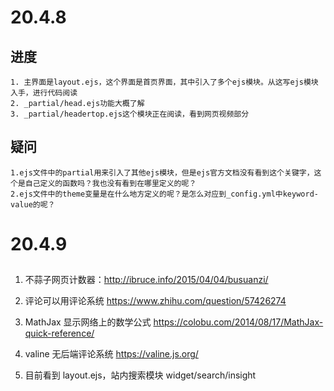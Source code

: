 # 20.4.8

## 进度

    1. 主界面是layout.ejs，这个界面是首页界面，其中引入了多个ejs模块。从这写ejs模块入手，进行代码阅读
    2. _partial/head.ejs功能大概了解
    3. _partial/headertop.ejs这个模块正在阅读，看到网页视频部分

## 疑问

    1.ejs文件中的partial用来引入了其他ejs模块，但是ejs官方文档没有看到这个关键字，这个是自己定义的函数吗？我也没有看到在哪里定义的呢？
    2.ejs文件中的theme变量是在什么地方定义的呢？是怎么对应到_config.yml中keyword-value的呢？

# 20.4.9

##

1. 不蒜子网页计数器：http://ibruce.info/2015/04/04/busuanzi/
2. 评论可以用评论系统 https://www.zhihu.com/question/57426274
3. MathJax 显示网络上的数学公式 https://colobu.com/2014/08/17/MathJax-quick-reference/
4. valine 无后端评论系统 https://valine.js.org/

5. 目前看到 layout.ejs，站内搜索模块 widget/search/insight
